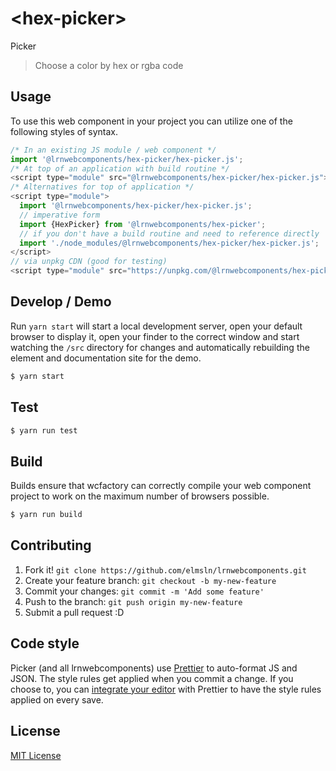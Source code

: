 # &lt;hex-picker&gt;

Picker
> Choose a color by hex or rgba code

## Usage
To use this web component in your project you can utilize one of the following styles of syntax.

```js
/* In an existing JS module / web component */
import '@lrnwebcomponents/hex-picker/hex-picker.js';
/* At top of an application with build routine */
<script type="module" src="@lrnwebcomponents/hex-picker/hex-picker.js"></script>
/* Alternatives for top of application */
<script type="module">
  import '@lrnwebcomponents/hex-picker/hex-picker.js';
  // imperative form
  import {HexPicker} from '@lrnwebcomponents/hex-picker';
  // if you don't have a build routine and need to reference directly
  import './node_modules/@lrnwebcomponents/hex-picker/hex-picker.js';
</script>
// via unpkg CDN (good for testing)
<script type="module" src="https://unpkg.com/@lrnwebcomponents/hex-picker/hex-picker.js"></script>
```

## Develop / Demo
Run `yarn start` will start a local development server, open your default browser to display it, open your finder to the correct window and start watching the `/src` directory for changes and automatically rebuilding the element and documentation site for the demo.
```bash
$ yarn start
```

## Test

```bash
$ yarn run test
```

## Build
Builds ensure that wcfactory can correctly compile your web component project to
work on the maximum number of browsers possible.
```bash
$ yarn run build
```

## Contributing

1. Fork it! `git clone https://github.com/elmsln/lrnwebcomponents.git`
2. Create your feature branch: `git checkout -b my-new-feature`
3. Commit your changes: `git commit -m 'Add some feature'`
4. Push to the branch: `git push origin my-new-feature`
5. Submit a pull request :D

## Code style

Picker (and all lrnwebcomponents) use [Prettier][prettier] to auto-format JS and JSON.  The style rules get applied when you commit a change.  If you choose to, you can [integrate your editor][prettier-ed] with Prettier to have the style rules applied on every save.

[prettier]: https://github.com/prettier/prettier/
[prettier-ed]: https://github.com/prettier/prettier/#editor-integration
[polyserve]: https://github.com/Polymer/polyserve
[web-component-tester]: https://github.com/Polymer/web-component-tester

## License
[MIT License](http://opensource.org/licenses/MIT)